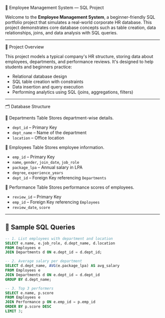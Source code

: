 💼 Employee Management System — SQL Project

Welcome to the **Employee Management System**, a beginner-friendly SQL portfolio project that simulates a real-world corporate HR database. This project demonstrates core database concepts such as table creation, data relationships, joins, and data analysis with SQL queries.

---

📘 Project Overview

This project models a typical company's HR structure, storing data about employees, departments, and performance reviews. It's designed to help students and beginners practice:

- Relational database design
- SQL table creation with constraints
- Data insertion and query execution
- Performing analytics using SQL (joins, aggregations, filters)

---

 🗂️ Database Structure

🔹 Departments Table
Stores department-wise details.
- `dept_id` – Primary Key
- `dept_name` – Name of the department
- `location` – Office location

🔹 Employees Table
Stores employee information.
- `emp_id` – Primary Key
- `name`, `gender`, `join_date`, `job_role`
- `package_lpa` – Annual salary in LPA
- `degree`, `experience_years`
- `dept_id` – Foreign Key referencing `Departments`

🔹 Performance Table
Stores performance scores of employees.
- `review_id` – Primary Key
- `emp_id` – Foreign Key referencing `Employees`
- `review_date`, `score`

---

## 🧠 Sample SQL Queries

```sql
-- 1. List employees with department and location
SELECT e.name, e.job_role, d.dept_name, d.location
FROM Employees e
JOIN Departments d ON e.dept_id = d.dept_id;

-- 2. Average salary per department
SELECT d.dept_name, AVG(e.package_lpa) AS avg_salary
FROM Employees e
JOIN Departments d ON e.dept_id = d.dept_id
GROUP BY d.dept_name;

-- 3. Top 3 performers
SELECT e.name, p.score
FROM Employees e
JOIN Performance p ON e.emp_id = p.emp_id
ORDER BY p.score DESC
LIMIT 3;
